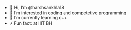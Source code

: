- 👋 Hi, I’m @harshsankhla18
- 👀 I’m interested in coding and competetive programming
- 🌱 I’m currently learning c++
- ⚡ Fun fact: at IIIT BH

<!---
harshsankhla18/harshsankhla18 is a ✨ special ✨ repository because its `README.md` (this file) appears on your GitHub profile.
You can click the Preview link to take a look at your changes.
--->
